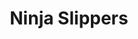 ---
abv: 8.0%
alt: 
availability: Keg
bitterness: 
description: A silky smooth milk stout with a full body. We added a heap of coffee from Mello Coffee Roasters in Davidson. Additionally there are vanilla beans but they take a back seat to the massive coffee flavor.
gravity: 
hops: 
ibu: 55
img: ninja-slippers.jpg
layout: beer
malt: 
modal-id: ninja-slippers
title: Ninja Slippers
on-tap: nope
sourness: 
style: Imperial Milk Stout
---